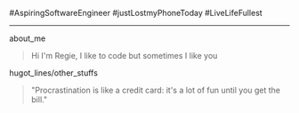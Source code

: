 #AspiringSoftwareEngineer
#justLostmyPhoneToday
#LiveLifeFullest
***
about_me

>  Hi I'm Regie, I like to code but sometimes I like  you

hugot_lines/other_stuffs

> "Procrastination is like a credit card: it's a lot of fun until you get the bill."
